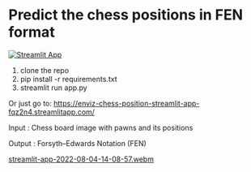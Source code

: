 
# Predict the chess positions in FEN format

[![Streamlit App](https://static.streamlit.io/badges/streamlit_badge_black_white.svg)](https://enviz-chess-position-streamlit-app-fqz2n4.streamlitapp.com/)

1. clone the repo
2. pip install -r requirements.txt
3. streamlit run app.py

Or just go to: https://enviz-chess-position-streamlit-app-fqz2n4.streamlitapp.com/

Input : Chess board image with pawns and its positions

Output : Forsyth–Edwards Notation (FEN)

[streamlit-app-2022-08-04-14-08-57.webm](https://user-images.githubusercontent.com/48526315/182852216-7d06e15d-8275-4ad4-bf51-c3df5edc4b4b.webm)

